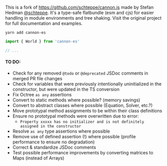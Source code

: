 This is a fork of https://github.com/schteppe/cannon.js made by Stefan Hedman [@schteppe](https://github.com/schteppe). It's a type-safe flatbundle (esm and cjs) for easier handling in module environments and tree shaking. Visit the original project for full documentation and examples.

    yarn add cannon-es

```jsx
import { World } from 'cannon-es'

// ...
```

#### TO DO:

- Check for any removed `@todo` or `@deprecated` JSDoc comments in merged PR file changes
- Check for variables that were previously intentionally uninitialized in the constructor, but were updated in the TS conversion
- Fix Octree `as any` assertions
- Convert to static methods where possible? (memory savings)
- Convert to abstract classes where possible (Equation, Solver, etc.?)
- Move prototypal method assignments to be within their class definitions
- Ensure no prototypal methods were overwritten due to error:
  - `Property xxxxx has no initializer and is not definitely assigned in the constructor`
- Resolve `as any` type assertions where possible
- Remove use of defined assertion (!) where possible (profile performance to ensure no degradation)
- Correct & standardize JSDoc comments
- Test possible performance improvements by converting matrices to Maps (instead of Arrays)
